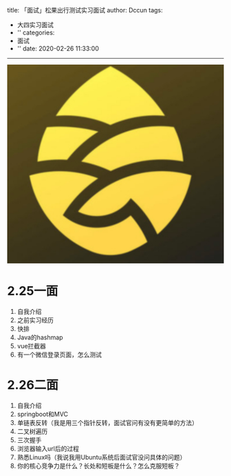 title: 「面试」松果出行测试实习面试
author: Dccun
tags:
  - 大四实习面试
  - ''
categories:
  - 面试
  - ''
date: 2020-02-26 11:33:00
---
![upload successful](/images/pasted-126.png) 

<!--more-->

# 2.25一面

1. 自我介绍
2. 之前实习经历
3. 快排
4. Java的hashmap
5. vue拦截器
6. 有一个微信登录页面，怎么测试

# 2.26二面

1. 自我介绍
2. springboot和MVC
3. 单链表反转（我是用三个指针反转，面试官问有没有更简单的方法）
4. 二叉树遍历
5. 三次握手
6. 浏览器输入url后的过程
7. 熟悉Linux吗（我说我用Ubuntu系统后面试官没问具体的问题）
8. 你的核心竞争力是什么？长处和短板是什么？怎么克服短板？